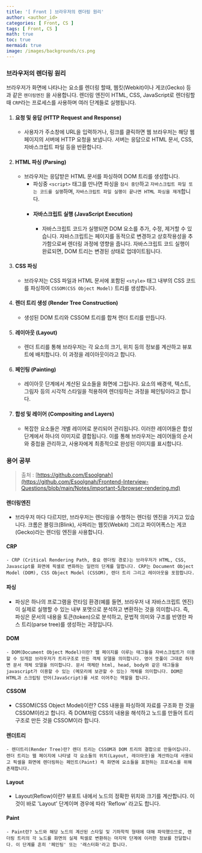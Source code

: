 ```yaml
---
title: '[ Front ] 브라우저의 렌더링 원리'
author: <author_id>
categories: [ Front, CS ]
tags: [ Front, CS ]
math: true
toc: true
mermaid: true
image: /images/backgrounds/cs.png
---
```


### 브라우저의 렌더링 원리
브라우저가 화면에 나타나는 요소를 렌더링 할때, 웹킷(Webkit)이나 게코(Gecko) 등과 같은 `렌더링엔진` 을 사용합니다. 렌더링 엔진이
HTML, CSS, JavaScript로 렌더링할 때 `CRP`라는 프로세스를 사용하며 여러 단계들로 실행됩니다.

1. #### 요청 및 응답 (HTTP Request and Response) 
   - 사용자가 주소창에 URL을 입력하거나, 링크를 클릭하면 웹 브라우저는 해당 웹 페이지의 서버에 HTTP 요청을 보냅니다. 서버는 응답으로 HTML 문서, CSS, 자바스크립트 파일 등을 반환합니다.
2. #### HTML 파싱 (Parsing) 
   - 브라우저는 응답받은 HTML 문서를 파싱하여 DOM 트리를 생성합니다.
     - 파싱중 `<script>` 태그를 만나면 파싱을 `잠시 중단`하고 `자바스크립트 파일 또는 코드를 실행`하며, `자바스크립트 파일 실행이 끝나면 HTML 파싱을 재개`합니다.
     - #### 자바스크립트 실행 (JavaScript Execution) 
       - 자바스크립트 코드가 실행되면 DOM 요소를 추가, 수정, 제거할 수 있습니다. 자바스크립트는 페이지를 동적으로 변경하고 상호작용성을 추가함으로써 렌더링 과정에 영향을 줍니다. 자바스크립트 코드 실행이 완료되면, DOM 트리는 변경된 상태로 업데이트됩니다.
3. #### CSS 파싱
   - 브라우저는 CSS 파일과 HTML 문서에 포함된 `<style>` 태그 내부의 CSS 코드를 파싱하여 `CSSOM(CSS Object Model)` 트리를 생성합니다.
4. #### 렌더 트리 생성 (Render Tree Construction)
   - 생성된 DOM 트리와 CSSOM 트리를 합쳐 렌더 트리를 만듭니다.
5. #### 레이아웃 (Layout) 
   - 렌더 트리를 통해 브라우저는 각 요소의 크기, 위치 등의 정보를 계산하고 뷰포트에 배치합니다. 이 과정을 레이아웃이라고 합니다.
6. #### 페인팅 (Painting)
   - 레이아웃 단계에서 계산된 요소들을 화면에 그립니다. 요소의 배경색, 텍스트, 그림자 등의 시각적 스타일을 적용하여 렌더링하는 과정을 페인팅이라고 합니다.
7. #### 합성 및 레이어 (Compositing and Layers) 
   - 복잡한 요소들은 개별 레이어로 분리되어 관리됩니다. 이러한 레이어들은 합성 단계에서 하나의 이미지로 결합됩니다. 이를 통해 브라우저는 레이어들의 순서와 중첩을 관리하고, 사용자에게 최종적으로 완성된 이미지를 표시합니다.


### 용어 공부
> 출처 : [https://github.com/Esoolgnah](https://github.com/Esoolgnah/Frontend-Interview-Questions/blob/main/Notes/important-5/browser-rendering.md)

#### 렌더링엔진
  - 브라우저 마다 다르지만, 브라우저는 렌더링을 수행하는 렌더링 엔진을 가지고 있습니다. 크롬은 블링크(Blink), 사파리는 웹킷(Webkit) 그리고 파이어폭스는 게코(Gecko)라는 렌더링 엔진을 사용합니다.
#### CRP
    - CRP (Critical Rendering Path, 중요 렌더링 경로)는 브라우저가 HTML, CSS, Javascipt를 화면에 픽셀로 변화하는 일련의 단계를 말합니다. CRP는 Document Object Model (DOM), CSS Object Model (CSSOM), 렌더 트리 그리고 레이아웃을 포함합니다.
#### 파싱
  - 파싱은 하나의 프로그램을 런타임 환경(예를 들면, 브라우저 내 자바스크립트 엔진)이 실제로 실행할 수 있는 내부 포맷으로 분석하고 변환하는 것을 의미합니다. 즉, 파싱은 문서의 내용을 토큰(token)으로 분석하고, 문법적 의미와 구조를 반영한 파스 트리(parse tree)를 생성하는 과정입니다.
#### DOM
    - DOM(Document Object Model)이란? 웹 페이지를 이루는 태그들을 자바스크립트가 이용할 수 있게끔 브라우저가 트리구조로 만든 객체 모델을 의미합니다. 영어 뜻풀이 그대로 하자면 문서 객체 모델을 의미합니다. 문서 객체란 html, head, body와 같은 태그들을 javascript가 이용할 수 있는 (메모리에 보관할 수 있는) 객체를 의미합니다. DOM은 HTML과 스크립팅 언어(JavaScript)를 서로 이어주는 역할을 합니다.
#### CSSOM
  - CSSOM(CSS Object Model)이란? CSS 내용을 파싱하여 자료를 구조화 한 것을 CSSOM이라고 합니다. 즉 DOM처럼 CSS의 내용을 해석하고 노드를 만들어 트리 구조로 만든 것을 CSSOM이라 합니다.
#### 렌더트리
    - 렌더트리(Render Tree)란? 렌더 트리는 CSSOM과 DOM 트리의 결합으로 만들어집니다. 렌더 트리는 웹 페이지에 나타낼 각 요소들의 위치(Layout, 레이아웃)을 계산하는데 사용되고 픽셀을 화면에 렌더링하는 페인트(Paint) 즉 화면에 요소들을 표현하는 프로세스를 위해 존재합니다.
#### Layout
  - Layout(Reflow)이란? 뷰포트 내에서 노드의 정확한 위치와 크기를 계산합니다. 이것이 바로 'Layout' 단계이며 경우에 따라 'Reflow' 라고도 합니다.
#### Paint
    - Paint란? 노드와 해당 노드의 계산된 스타일 및 기하학적 형태에 대해 파악했으므로, 렌더링 트리의 각 노드를 화면의 실제 픽셀로 변환하는 마지막 단계에 이러한 정보를 전달합니다. 이 단계를 흔히 '페인팅' 또는 '래스터화'라고 합니다.

